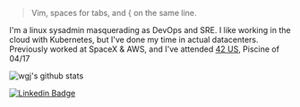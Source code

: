 > Vim, spaces for tabs, and { on the same line. 

I'm a linux sysadmin masquerading as DevOps and SRE.
I like working in the cloud with Kubernetes, but I've done my time in actual datacenters.
Previously worked at SpaceX & AWS, and I've attended [42 US](https://www.42.us.org/), Piscine of 04/17

![wgj's github stats](https://github-readme-stats.vercel.app/api?username=wgj&count_private=true&include_all_commits=true&hide_title=true)

[![Linkedin Badge](https://img.shields.io/badge/-Weston%20Johnson-blue?style=flat&logo=Linkedin&logoColor=white&link=https://www.linkedin.com/in/westonjohnson/)](https://www.linkedin.com/in/westonjohnson/)
